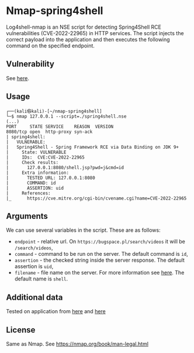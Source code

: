 # Nmap-spring4shell
Log4shell-nmap is an NSE script for detecting Spring4Shell RCE vulnerabilities (CVE-2022-22965) in HTTP services. The script injects the correct payload into the application and then executes the following command on the specified endpoint.

## Vulnerability
See [here](https://www.lunasec.io/docs/blog/spring-rce-vulnerabilities/).

## Usage
```
┌──(kali㉿kali)-[~/nmap-spring4shell]
└─$ nmap 127.0.0.1 --script=./spring4shell.nse
(...)
PORT     STATE SERVICE    REASON  VERSION
8080/tcp open  http-proxy syn-ack
| spring4shell: 
|   VULNERABLE:
|   Spring4Shell - Spring Framework RCE via Data Binding on JDK 9+
|     State: VULNERABLE
|     IDs:  CVE:CVE-2022-22965
|     Check results:
|       127.0.0.1:8080/shell.jsp?pwd=j&cmd=id
|     Extra information:
|       TESTED URL: 127.0.0.1:8080
|       COMMAND: id
|       ASSERTION: uid
|     References:
|_      https://cve.mitre.org/cgi-bin/cvename.cgi?name=CVE-2022-22965
```

## Arguments
We can use several variables in the script. These are as follows:
- `endpoint` - relative url. On `https://bugspace.pl/search/videos` it will be `/search/videos`,
- `command` - command to be run on the server.  The default command is `id`,
- `assertion` - the checked string inside the server response. The default assertion is `uid`,
- `filename` - file name on the server. For more information see [here](https://www.lunasec.io/docs/blog/spring-rce-vulnerabilities/). The default name is `shell`.

## Additional data
Tested on application from [here](https://github.com/BobTheShoplifter/Spring4Shell-POC) and [here](https://github.com/reznok/Spring4Shell-POC)

## License
Same as Nmap. See https://nmap.org/book/man-legal.html
